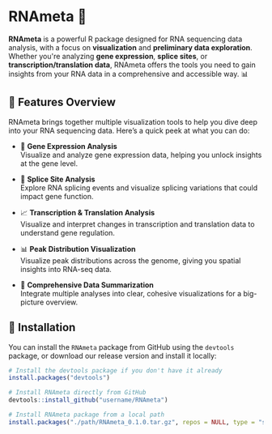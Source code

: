# RNAmeta 🎉

**RNAmeta** is a powerful R package designed for RNA sequencing data analysis, with a focus on **visualization** and **preliminary data exploration**. Whether you're analyzing **gene expression**, **splice sites**, or **transcription/translation data**, RNAmeta offers the tools you need to gain insights from your RNA data in a comprehensive and accessible way. 📊

## 🌟 Features Overview

RNAmeta brings together multiple visualization tools to help you dive deep into your RNA sequencing data. Here’s a quick peek at what you can do:

- 🔬 **Gene Expression Analysis**  
  Visualize and analyze gene expression data, helping you unlock insights at the gene level.

- 🧬 **Splice Site Analysis**  
  Explore RNA splicing events and visualize splicing variations that could impact gene function.

- 📈 **Transcription & Translation Analysis**  
  Visualize and interpret changes in transcription and translation data to understand gene regulation.

- 📊 **Peak Distribution Visualization**  
  Visualize peak distributions across the genome, giving you spatial insights into RNA-seq data.

- 🧩 **Comprehensive Data Summarization**  
  Integrate multiple analyses into clear, cohesive visualizations for a big-picture overview.

## 🚀 Installation

You can install the `RNAmeta` package from GitHub using the `devtools` package, or download our release version and install it locally:

```R
# Install the devtools package if you don't have it already
install.packages("devtools")

# Install RNAmeta directly from GitHub
devtools::install_github("username/RNAmeta")

# Install RNAmeta package from a local path
install.packages("./path/RNAmeta_0.1.0.tar.gz", repos = NULL, type = "source")
